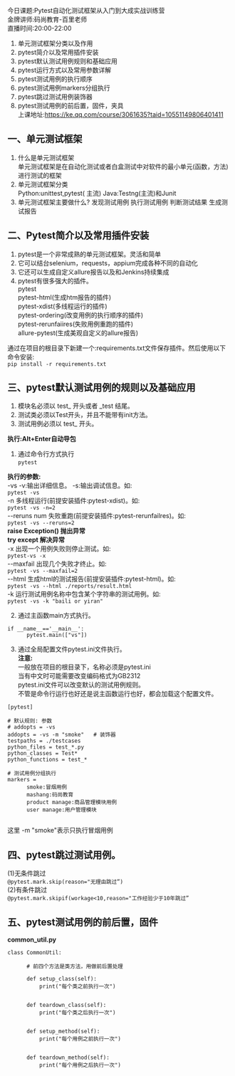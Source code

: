 今日课题:Pytest自动化测试框架从入门到大成实战训练营  
金牌讲师:码尚教育-百里老师  
直播时间:20:00-22:00  
1. 单元测试框架分类以及作用  
2. pytest简介以及常用插件安装  
3. pytest默认测试用例规则和基础应用
4. pytest运行方式以及常用参数详解
5. pytest测试用例的执行顺序
6. pytest测试用例markers分组执行
7. pytest跳过测试用例装饰器
8. pytest测试用例的前后置，固件，夹具  
上课地址:https://ke.qq.com/course/3061635?taid=10551149806401411


## 一、单元测试框架
1. 什么是单元测试框架  
单元测试框架是在自动化测试或者白盒测试中对软件的最小单元(函数，方法)进行测试的框架
2. 单元测试框架分类  
Python:unittest,pytest( 主流)
Java:Testng(主流)和Junit
3. 单元测试框架主要做什么?
发现测试用例
执行测试用例
判断测试结果
生成测试报告


## 二、Pytest简介以及常用插件安装
1. pytest是一个非常成熟的单元测试框架。灵活和简单
2. 它可以结台selenium，requests，appium完成各种不同的自动化
3. 它还可以生成自定义allure报告以及和Jenkins持续集成
4. pytest有很多强大的插件。  
      pytest  
      pytest-html(生成htm报告的插件)  
      pytest-xdist(多线程运行的插件)  
      pytest-ordering(改变用例的执行顺序的插件)  
      pytest-rerunfaiires(失败用例重跑的插件)  
      allure-pytest(生成美观自定义的allure报告)

通过在项目的根目录下新建一个:requirements.txt文件保存插件。然后使用以下命令安装:  
```pip install -r requirements.txt```



## 三、pytest默认测试用例的规则以及基础应用
1. 模块名必须以 test_ 开头或者 _test 结尾。
2. 测试类必须以Test开头，并且不能带有init方法。
3. 测试用例必须以 test_ 开头。



**执行:Alt+Enter自动导包**

1. 通过命令行方式执行  
```pytest``` 

**执行的参数:**   
-vs   -v:输出详细信息。  -s:输出调试信息。如:  
```pytest -vs ```  
-n    多线程运行(前提安装插件:pytest-xdist)。如:  
```pytest -vs -n=2 ```  
--reruns num   失败重跑(前提安装插件:pytest-rerunfailres)。如:  
```pytest -vs --reruns=2 ```   
      **raise Exception()       抛出异常**  
      **try except              解决异常**  
-x    出现一个用例失败则停止测试。如:  
```pytest-vs -x ```   
--maxfail   出现几个失败才终止。如:  
```pytest -vs --maxfail=2 ```  
--html      生成html的测试报告(前提安装插件:pytest-html)。如:  
```pytest -vs --html ./reports/result.html ```  
-k    运行测试用例名称中包含某个字符串的测试用例。如:  
```pytest -vs -k "baili or yiran" ```



2. 通过主函数main方式执行。  
```
if __name__=='__main__':  
      pytest.main(["vs"]) 
```

3. 通过全局配置文件pytest.ini文件执行。  
**注意:**  
一般放在项目的根目录下，名称必须是pytest.ini    
当有中文时可能需要改变编码格式为GB2312     
pytest.ini文件可以改变默认的测试用例规则。    
不管是命令行运行也好还是说主函数运行也好，都会加载这个配置文件。  
```
[pytest]    

# 默认规则: 参数
# addopts = -vs 
addopts = -vs -m "smoke"   # 装饰器
testpaths = ./testcases
python_files = test_*.py
python_classes = Test*
python_functions = test_*

# 测试用例分组执行 
markers =
      smoke:冒烟用例
      mashang:码尚教育
      product manage:商品管理模块用例
      user manage:用户管理模块
      
```
这里 -m "smoke"表示只执行冒烟用例  



## 四、pytest跳过测试用例。

(1)无条件跳过  
`@pytest.mark.skip(reason="无理由跳过”)`  
(2)有条件跳过  
`@pytest.mark.skipif(workage<10,reason="工作经验少于10年跳过”`


## 五、pytest测试用例的前后置，固件
**common_util.py**
```
class CommonUtil:

      # 前四个方法是类方法，用做前后置处理

      def setup_class(self):
          print("每个类之前执行一次")


      def teardown_class(self):
          print("每个类之后执行一次")


      def setup_method(self):
          print("每个用例之前执行一次")


      def teardown_method(self):
          print("每个用例之后执行一次")

```
 





